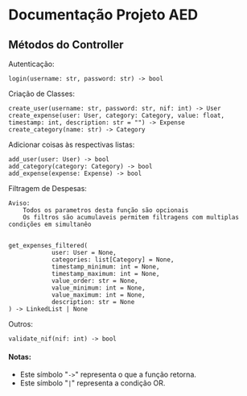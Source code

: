 # Documentação Projeto AED

## Métodos do Controller

Autenticação:

    login(username: str, password: str) -> bool

Criação de Classes:

    create_user(username: str, password: str, nif: int) -> User
    create_expense(user: User, category: Category, value: float, timestamp: int, description: str = "") -> Expense
    create_category(name: str) -> Category

Adicionar coisas às respectivas listas:

    add_user(user: User) -> bool
    add_category(category: Category) -> bool
    add_expense(expense: Expense) -> bool

Filtragem de Despesas:

    Aviso: 
        Todos os parametros desta função são opcionais 
        Os filtros são acumulaveis permitem filtragens com multiplas condições em simultanêo


    get_expenses_filtered(
                user: User = None,
                categories: list[Category] = None,
                timestamp_minimum: int = None,
                timestamp_maximum: int = None,
                value_order: str = None,
                value_minimum: int = None,
                value_maximum: int = None,
                description: str = None
    ) -> LinkedList | None

Outros:

    validate_nif(nif: int) -> bool

#### Notas:

- Este símbolo "`->`" representa o que a função retorna.
- Este símbolo "`|`" representa a condição OR.

